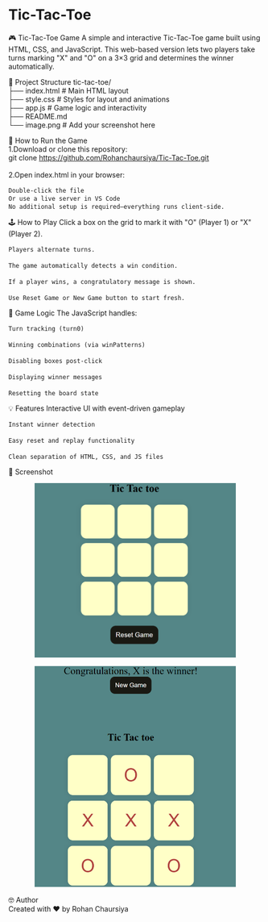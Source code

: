 # Tic-Tac-Toe
🎮 Tic-Tac-Toe Game
A simple and interactive Tic-Tac-Toe game built using HTML, CSS, and JavaScript. This web-based version lets two players take turns marking "X" and "O" on a 3×3 grid and determines the winner automatically.

📁 Project Structure
    tic-tac-toe/</br>
    ├── index.html  # Main HTML layout</br>
    ├── style.css   # Styles for layout and animations</br>
    ├── app.js      # Game logic and interactivity</br>
    ├── README.md</br>
    └── image.png   # Add your screenshot here</br>

🚀 How to Run the Game</br>
1.Download or clone this repository:</br>
 git clone https://github.com/Rohanchaursiya/Tic-Tac-Toe.git</br>
 </br>
2.Open index.html in your browser:

    Double-click the file
    Or use a live server in VS Code
    No additional setup is required—everything runs client-side.

🕹️ How to Play
    Click a box on the grid to mark it with "O" (Player 1) or "X" (Player 2).

    Players alternate turns.

    The game automatically detects a win condition.

    If a player wins, a congratulatory message is shown.

    Use Reset Game or New Game button to start fresh.

🧠 Game Logic
    The JavaScript handles:

    Turn tracking (turn0)

    Winning combinations (via winPatterns)

    Disabling boxes post-click

    Displaying winner messages

    Resetting the board state

💡 Features
    Interactive UI with event-driven gameplay

    Instant winner detection

    Easy reset and replay functionality

    Clean separation of HTML, CSS, and JS files

📸 Screenshot</br>
<p align="center">
  <img src="image/image.png" alt="Game Screenshot" width="400" />
</p>
<p align="center">
  <img src="image/image-1.png" alt="Winning Screenshot" width="400" />
</p>


🤓 Author</br>
    Created with ❤️ by Rohan Chaursiya
